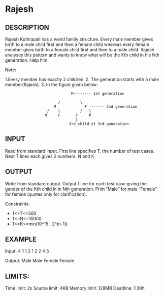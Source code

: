 Rajesh
======

DESCRIPTION
-----------

Rajesh Kuthrapali has a weird family structure. Every male member gives birth to a male child first and then a female child whereas every female member gives birth to a female child first and then to a male child. Rajesh analyses this pattern and wants to know what will be the Kth child in his Nth generation. Help him.

Note:

1.Every member has exactly 2 children.
2. The generation starts with a male member(Rajesh).
3. In the figure given below:

                                  M-------- 1st generation

                            /         \
                          M             F ------- 2nd generation
                       /    \         /   \
                      M     F       F     M
                                    |
                                 3rd child of 3rd generation

INPUT
-----

Read from standard input.
First line specifies T, the number of test cases.
Next T lines each gives 2 numbers, N and K

OUTPUT
------

Write from standard output.
Output 1 line for each test case giving the gender of the Kth child in in Nth generation.
Print “Male” for male “Female” for female (quotes only for clarification).

Constraints:

* 1<=T<=500
* 1<=N<=10000
* 1<=K<=min(10^15 , 2^(n-1))


EXAMPLE
-------

Input:
4
1 1
2 1
2 2
4 5

Output:
Male
Male
Female
Female


LIMITS:
-------

Time limit:     2s
Source limit:   4KB
Memory limit: 128MB
Deadline:     1:30h
